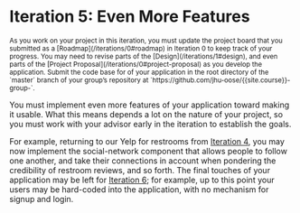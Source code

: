 # Iteration 5: Even More Features

<small>
As you work on your project in this iteration, you must update the project board that you submitted as a [Roadmap](/iterations/0#roadmap) in Iteration 0 to keep track of your progress.
</small>

<small>
You may need to revise parts of the [Design](/iterations/1#design), and even parts of the [Project Proposal](/iterations/0#project-proposal) as you develop the application.
</small>

<small>
Submit the code base for of your application in the root directory of the `master` branch of your group’s repository at `https://github.com/jhu-oose/{{site.course}}-group-<identifier>`.
</small>

You must implement even more features of your application toward making it usable. What this means depends a lot on the nature of your project, so you must work with your advisor early in the iteration to establish the goals.

For example, returning to our Yelp for restrooms from [Iteration 4](/iterations/4), you may now implement the social-network component that allows people to follow one another, and take their connections in account when pondering the credibility of restroom reviews, and so forth. The final touches of your application may be left for [Iteration 6](/iterations/6); for example, up to this point your users may be hard-coded into the application, with no mechanism for signup and login.
